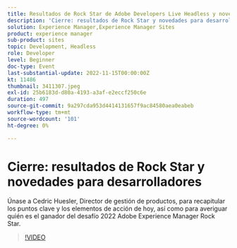 ```yaml
---
title: Resultados de Rock Star de Adobe Developers Live Headless y novedades para desarrolladores
description: 'Cierre: resultados de Rock Star y novedades para desarrolladoresÚnase a Cedric Huesler, Director de gestión de productos, para recapitular las principales conclusiones y elementos de acción de hoy, así como para averiguar quién es el ganador del desafío Rock Star de Adobe Experience Manager 2022.'
solution: Experience Manager,Experience Manager Sites
product: experience manager
sub-product: sites
topic: Development, Headless
role: Developer
level: Beginner
doc-type: Event
last-substantial-update: 2022-11-15T00:00:00Z
kt: 11486
thumbnail: 3411307.jpeg
exl-id: 25b6183d-d80a-4193-a3af-e2eccf250c6e
duration: 497
source-git-commit: 9a297cda953d4414131657f9ac84580aea0eabeb
workflow-type: tm+mt
source-wordcount: '101'
ht-degree: 0%

---
```


# Cierre: resultados de Rock Star y novedades para desarrolladores

Únase a Cedric Huesler, Director de gestión de productos, para recapitular los puntos clave y los elementos de acción de hoy, así como para averiguar quién es el ganador del desafío 2022 Adobe Experience Manager Rock Star.

>[!VIDEO](https://video.tv.adobe.com/v/3411307/?quality=12&learn=on)
